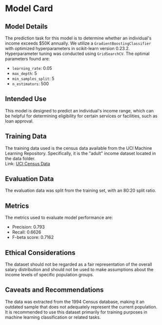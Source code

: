 # Model Card

## Model Details
The prediction task for this model is to determine whether an individual's income exceeds $50K annually. We utilize a `GradientBoostingClassifier` with optimized hyperparameters in scikit-learn version 0.23.2. Hyperparameter tuning was conducted using `GridSearchCV`. The optimal parameters found are:

- `learning_rate`: 0.05
- `max_depth`: 5
- `min_samples_split`: 5
- `n_estimators`: 500

## Intended Use

This model is designed to predict an individual's income range, which can be helpful for determining eligibility for certain services or facilities, such as loan approval.

## Training Data

The training data used is the census data available from the UCI Machine Learning Repository. Specifically, it is the "adult" income dataset located in the data folder.
<br />
Link: [UCI Census Data](https://archive.ics.uci.edu/ml/datasets/census+income)

## Evaluation Data

The evaluation data was split from the training set, with an 80:20 split ratio.

## Metrics
The metrics used to evaluate model performance are:

- Precision: 0.793
- Recall: 0.6626
- F-beta score: 0.7162

## Ethical Considerations

The dataset should not be regarded as a fair representation of the overall salary distribution and should not be used to make assumptions about the income levels of specific population groups.

## Caveats and Recommendations

The data was extracted from the 1994 Census database, making it an outdated sample that does not adequately represent the current population. It is recommended to use this dataset primarily for training purposes in machine learning classification or related tasks.